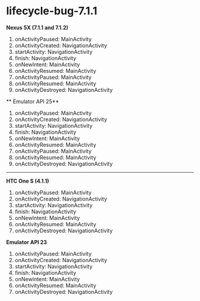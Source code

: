 # lifecycle-bug-7.1.1

**Nexus 5X (7.1.1 and 7.1.2)**
1. onActivityPaused: MainActivity
2. onActivityCreated: NavigationActivity
3. startActivity: NavigationActivity
4. finish: NavigationActivity
5. onNewIntent: MainActivity
6. onActivityResumed: MainActivity
7. onActivityPaused: MainActivity
8. onActivityResumed: MainActivity
9. onActivityDestroyed: NavigationActivity

** Emulator API 25**
1. onActivityPaused: MainActivity
2. onActivityCreated: NavigationActivity
3. startActivity: NavigationActivity
4. finish: NavigationActivity
5. onNewIntent: MainActivity
6. onActivityResumed: MainActivity
7. onActivityPaused: MainActivity
8. onActivityResumed: MainActivity
9. onActivityDestroyed: NavigationActivity

---

**HTC One S (4.1.1)**
1. onActivityPaused: MainActivity
2. onActivityCreated: NavigationActivity
3. startActivity: NavigationActivity
4. finish: NavigationActivity
5. onNewIntent: MainActivity
6. onActivityResumed: MainActivity
7. onActivityDestroyed: NavigationActivity

**Emulator API 23**
1. onActivityPaused: MainActivity
2. onActivityCreated: NavigationActivity
3. startActivity: NavigationActivity
4. finish: NavigationActivity
5. onNewIntent: MainActivity
6. onActivityResumed: MainActivity
7. onActivityDestroyed: NavigationActivity
